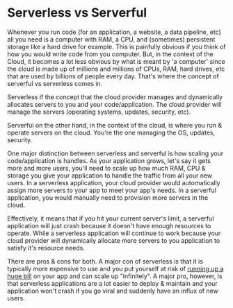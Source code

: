 # Serverless vs Serverful

Whenever you run code (for an application, a website, a data pipeline, etc) all you need is a computer with RAM, a CPU, and (sometimes) persistent storage like a hard drive for example. This is painfully obvious if you think of how you would write code from you computer. But, in the context of the Cloud, it becomes a lot less obvious by what is meant by 'a computer' since the cloud is made up of millions and millions of CPUs, RAM, hard drives, etc that are used by billions of people every day. That's where the concept of serverful vs serverless comes in.

Serverless if the concept that the cloud provider manages and dynamically allocates servers to you and your code/application. The cloud provider will manage the servers (operating systems, updates, security, etc).

Serverful on the other hand, in the context of the cloud, is where you run & operate servers on the cloud. You're the one managing the OS, updates, security.

One major distinction between serverless and serverful is how scaling your code/application is handles. As your application grows, let's say it gets more and more users, you'll need to scale up how much RAM, CPU & storage you give your application to handle the traffic from all your new users. In a serverless application, your cloud provider would automatically assign more servers to your app to meet your app's needs. In a serverful application, you would manually need to provision more servers in the cloud.

Effectively, it means that if you hit your current server's limit, a serverful application will just crash because it doesn't have enough resources to operate. While a serverless application will continue to work because your cloud provider will dynamically allocate more servers to you application to satisfy it's resource needs.

There are pros & cons for both. A major con of serverless is that it is typically more expensive to use and you put yourself at risk of [running up a huge bill](https://www.reddit.com/r/AZURE/comments/1arbror/ever_run_up_a_big_cloud_bill_by_accident_tell_me/) on your app and can scale up "infinitely". A major pro, however, is that serverless applications are a lot easier to deploy & maintain and your application won't crash if you go viral and suddenly have an influx of new users.
